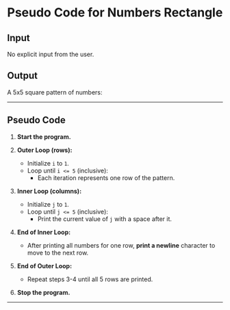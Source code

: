 # **Pseudo Code for Numbers Rectangle**

## **Input**
No explicit input from the user.

## **Output**
A 5x5 square pattern of numbers:


---

## **Pseudo Code**

1. **Start the program.**

2. **Outer Loop (rows):**
   - Initialize `i` to `1`.
   - Loop until `i <= 5` (inclusive):
     - Each iteration represents one row of the pattern.

3. **Inner Loop (columns):**
   - Initialize `j` to `1`.
   - Loop until `j <= 5` (inclusive):
     - Print the current value of `j` with a space after it.
4. **End of Inner Loop:**
   - After printing all numbers for one row, **print a newline** character to move to the next row.

5. **End of Outer Loop:**
   - Repeat steps 3-4 until all 5 rows are printed.

6. **Stop the program.**

---


